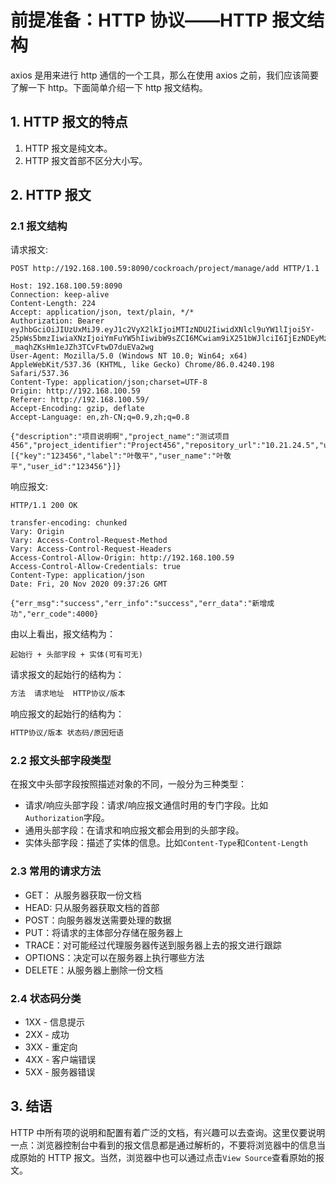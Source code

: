 # 前提准备：HTTP 协议——HTTP 报文结构

axios 是用来进行 http 通信的一个工具，那么在使用 axios 之前，我们应该简要了解一下 http。下面简单介绍一下 http 报文结构。

## 1. HTTP 报文的特点

1. HTTP 报文是纯文本。
2. HTTP 报文首部不区分大小写。

## 2. HTTP 报文

### 2.1 报文结构

请求报文:

```text
POST http://192.168.100.59:8090/cockroach/project/manage/add HTTP/1.1

Host: 192.168.100.59:8090
Connection: keep-alive
Content-Length: 224
Accept: application/json, text/plain, */*
Authorization: Bearer eyJhbGciOiJIUzUxMiJ9.eyJ1c2VyX2lkIjoiMTIzNDU2IiwidXNlcl9uYW1lIjoi5Y-25pWs5bmzIiwiaXNzIjoiYmFuYW5hIiwibW9sZCI6MCwiam9iX251bWJlciI6IjEzNDEyMzQxMjM0IiwiZXhwIjoxNjA1ODkxOTk0LCJpYXQiOjE2MDU4NjMxOTQsImp0aSI6ImNiZmE0MWU4LTA5YjMtNDVkNy1iMzBjLTRlYTNlNmE2YmU0MiIsImVtYWlsIjoiamluZ3BpbmcueWVAa2luZ3N0YXJmaW50ZWNoLmNvbSJ9.LcAFGgYbgrLBWICcnwQvOCPKJDHwfnuDSaooi45ZjXLO0UZQKTuh0-_maqhZKsHm1eJZh3TCvFtwD7duEVa2wg
User-Agent: Mozilla/5.0 (Windows NT 10.0; Win64; x64) AppleWebKit/537.36 (KHTML, like Gecko) Chrome/86.0.4240.198 Safari/537.36
Content-Type: application/json;charset=UTF-8
Origin: http://192.168.100.59
Referer: http://192.168.100.59/
Accept-Encoding: gzip, deflate
Accept-Language: en,zh-CN;q=0.9,zh;q=0.8

{"description":"项目说明啊","project_name":"测试项目456","project_identifier":"Project456","repository_url":"10.21.24.5","user_list":[{"key":"123456","label":"叶敬平","user_name":"叶敬平","user_id":"123456"}]}
```

响应报文:

```text
HTTP/1.1 200 OK

transfer-encoding: chunked
Vary: Origin
Vary: Access-Control-Request-Method
Vary: Access-Control-Request-Headers
Access-Control-Allow-Origin: http://192.168.100.59
Access-Control-Allow-Credentials: true
Content-Type: application/json
Date: Fri, 20 Nov 2020 09:37:26 GMT

{"err_msg":"success","err_info":"success","err_data":"新增成功","err_code":4000}
```

由以上看出，报文结构为：

```text
起始行 + 头部字段 + 实体(可有可无)
```

请求报文的起始行的结构为：

```bash
方法  请求地址  HTTP协议/版本
```

响应报文的起始行的结构为：

```bash
HTTP协议/版本 状态码/原因短语
```

### 2.2 报文头部字段类型

在报文中头部字段按照描述对象的不同，一般分为三种类型：

- 请求/响应头部字段：请求/响应报文通信时用的专门字段。比如`Authorization`字段。
- 通用头部字段：在请求和响应报文都会用到的头部字段。
- 实体头部字段：描述了实体的信息。比如`Content-Type`和`Content-Length`

### 2.3 常用的请求方法

- GET： 从服务器获取一份文档
- HEAD: 只从服务器获取文档的首部
- POST：向服务器发送需要处理的数据
- PUT：将请求的主体部分存储在服务器上
- TRACE：对可能经过代理服务器传送到服务器上去的报文进行跟踪
- OPTIONS：决定可以在服务器上执行哪些方法
- DELETE：从服务器上删除一份文档

### 2.4 状态码分类

- 1XX - 信息提示
- 2XX - 成功
- 3XX - 重定向
- 4XX - 客户端错误
- 5XX - 服务器错误

## 3. 结语

HTTP 中所有项的说明和配置有着广泛的文档，有兴趣可以去查询。这里仅要说明一点：浏览器控制台中看到的报文信息都是通过解析的，不要将浏览器中的信息当成原始的 HTTP 报文。当然，浏览器中也可以通过点击`View Source`查看原始的报文。
